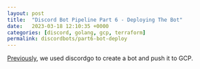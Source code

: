 ```yaml
---
layout: post
title:  "Discord Bot Pipeline Part 6 - Deploying The Bot"
date:   2023-03-18 12:10:35 +0000
categories: [discord, golang, gcp, terraform]
permalink: discordbots/part6-bot-deploy
---
```

[Previously](part5-bot-creation), we used discordgo to create a bot and push it
to GCP.